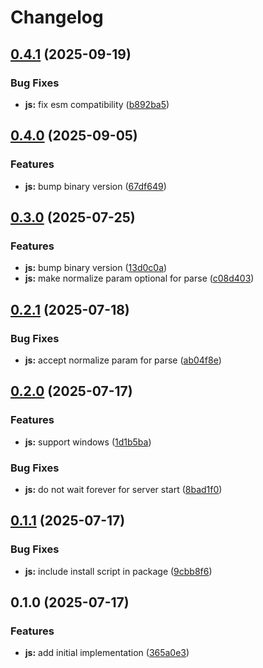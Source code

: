 # Changelog

## [0.4.1](https://github.com/MunifTanjim/go-ptt/compare/js-v0.4.0...js-v0.4.1) (2025-09-19)


### Bug Fixes

* **js:** fix esm compatibility ([b892ba5](https://github.com/MunifTanjim/go-ptt/commit/b892ba5a32c7962a86a85f366bd6b28e65afcebc))

## [0.4.0](https://github.com/MunifTanjim/go-ptt/compare/js-v0.3.0...js-v0.4.0) (2025-09-05)


### Features

* **js:** bump binary version ([67df649](https://github.com/MunifTanjim/go-ptt/commit/67df649c95a36b4c8354bb424effe3d551f8d0dc))

## [0.3.0](https://github.com/MunifTanjim/go-ptt/compare/js-v0.2.1...js-v0.3.0) (2025-07-25)


### Features

* **js:** bump binary version ([13d0c0a](https://github.com/MunifTanjim/go-ptt/commit/13d0c0a4b359496ee46f211c8437254336dc8cbc))
* **js:** make normalize param optional for parse ([c08d403](https://github.com/MunifTanjim/go-ptt/commit/c08d4037f4f8ff2e1137335a16c0eeab15fa48c0))

## [0.2.1](https://github.com/MunifTanjim/go-ptt/compare/js-v0.2.0...js-v0.2.1) (2025-07-18)


### Bug Fixes

* **js:** accept normalize param for parse ([ab04f8e](https://github.com/MunifTanjim/go-ptt/commit/ab04f8ebf5e25fcd8e1ce622141b8710c43e046b))

## [0.2.0](https://github.com/MunifTanjim/go-ptt/compare/js-v0.1.1...js-v0.2.0) (2025-07-17)


### Features

* **js:** support windows ([1d1b5ba](https://github.com/MunifTanjim/go-ptt/commit/1d1b5bad465190c54ae7ccdb641ea8c61128c56d))


### Bug Fixes

* **js:** do not wait forever for server start ([8bad1f0](https://github.com/MunifTanjim/go-ptt/commit/8bad1f0d4747e8fd1547cf1bb7e468036e33b9ab))

## [0.1.1](https://github.com/MunifTanjim/go-ptt/compare/js-v0.1.0...js-v0.1.1) (2025-07-17)


### Bug Fixes

* **js:** include install script in package ([9cbb8f6](https://github.com/MunifTanjim/go-ptt/commit/9cbb8f6b229996f5f0949b2685be883e9fa099a5))

## 0.1.0 (2025-07-17)


### Features

* **js:** add initial implementation ([365a0e3](https://github.com/MunifTanjim/go-ptt/commit/365a0e3fc23184c0563ab4be7ece0ca38008de86))
